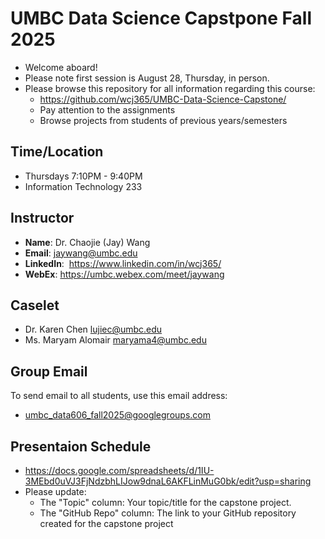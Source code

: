 # UMBC Data Science Capstpone Fall 2025

- Welcome aboard!
- Please note first session is August 28, Thursday, in person.
- Please browse this repository for all information regarding this course:
  - https://github.com/wcj365/UMBC-Data-Science-Capstone/
  - Pay attention to the assignments
  - Browse projects from students of previous years/semesters


## Time/Location

- Thursdays 7:10PM - 9:40PM
- Information Technology 233

## Instructor

- **Name**: Dr. Chaojie (Jay) Wang
- **Email**: jaywang@umbc.edu
- **LinkedIn**:  https://www.linkedin.com/in/wcj365/
- **WebEx**: https://umbc.webex.com/meet/jaywang

## Caselet

- Dr. Karen Chen <lujiec@umbc.edu>
- Ms.	Maryam Alomair <maryama4@umbc.edu>
  

## Group Email

To send email to all students, use this email address:

- umbc_data606_fall2025@googlegroups.com

## Presentaion Schedule

- https://docs.google.com/spreadsheets/d/1IU-3MEbd0uVJ3FjNdzbhLIJow9dnaL6AKFLinMuG0bk/edit?usp=sharing
- Please update:
  - The "Topic" column: Your topic/title for the capstone project.
  - The "GitHub Repo" column: The link to your GitHub repository created for the capstone project
